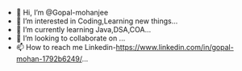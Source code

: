 - 👋 Hi, I’m @Gopal-mohanjee
- 👀 I’m interested in Coding,Learning new things...
- 🌱 I’m currently learning Java,DSA,COA...
- 💞️ I’m looking to collaborate on ...
- 📫 How to reach me Linkedin-https://www.linkedin.com/in/gopal-mohan-1792b6249/...

<!---
Gopal-mohanjee/Gopal-mohanjee is a ✨ special ✨ repository because its `README.md` (this file) appears on your GitHub profile.
You can click the Preview link to take a look at your changes.
--->
